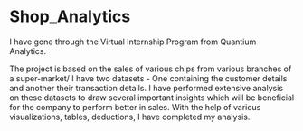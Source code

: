 # Shop_Analytics
I have gone through the Virtual Internship Program from Quantium Analytics.

The project is based on the sales of various chips from various branches of a super-market/
I have two datasets - One containing the customer details and another their transaction details.
I have performed extensive analysis on these datasets to draw several important insights which will be beneficial for the company to perform better in sales.
With the help of various visualizations, tables, deductions, I have completed my analysis.
